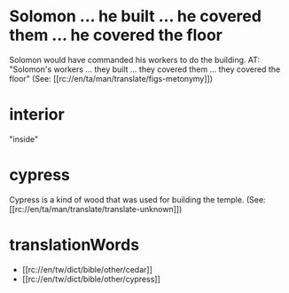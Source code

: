 # Solomon ... he built ... he covered them ... he covered the floor

Solomon would have commanded his workers to do the building. AT: "Solomon's workers ... they built ... they covered them ... they covered the floor" (See: [[rc://en/ta/man/translate/figs-metonymy]])

# interior

"inside"

# cypress

Cypress is a kind of wood that was used for building the temple. (See: [[rc://en/ta/man/translate/translate-unknown]])

# translationWords

* [[rc://en/tw/dict/bible/other/cedar]]
* [[rc://en/tw/dict/bible/other/cypress]]